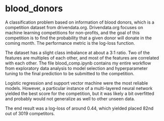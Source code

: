 # blood_donors
A classification problem based on information of blood donors, which is a competition dataset from drivendata.org. Drivendata.org focuses on machine learning competitions for non-profits, and the goal of this competition is to find the probability that a given donor will donate in the coming month. The performance metric is the log-loss function.

The dataset has a slight class imbalance at about a 3:1 ratio. Two of the features are multiples of each other, and most of the features are correlated with each other. The file blood_comp.ipynb contains my entire workflow from exploratory data analysis to model selection and hyperparameter tuning to the final prediction to be submitted to the competition.

Logistic regression and support vector machine were the most reliable models. However, a particular instance of a multi-layered neural network yielded the best score for the competition, but it was likely a bit overfitted and probably would not generalize as well to other unseen data.

The end result was a log-loss of around 0.44, which yielded placed 82nd out of 3019 competitors.
